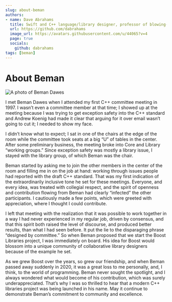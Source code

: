 ```yaml
---
slug: about-beman
authors:
- name: Dave Abrahams
  title: Swift and C++ language/library designer, professor of blowing-your-mind.
  url: https://github.com/dabrahams
  image_url: https://avatars.githubusercontent.com/u/44065?v=4
  page: true
  socials:
    github: dabrahams
tags: [beman]
---
```


# About Beman

![A photo of Beman Dawes](./images/beman.png)

I met Beman Dawes when I attended my first C++ committee meeting in 1997. I wasn’t even a committee member at that time; I showed up at the meeting because I was trying to get exception safety into the C++ standard and Andrew Koenig had made it clear that arguing for it over email wasn’t going to cut it; I needed to show my face.

<!-- truncate -->

I didn’t know what to expect; I sat in one of the chairs at the edge of the room while the committee took seats at a big “U” of tables in the center. After some preliminary business, the meeting broke into Core and Library “working groups.” Since exception safety was mostly a library issue, I stayed with the library group, of which Beman was the chair.

Beman started by asking me to join the other members in the center of the room and filling me in on the job at hand: working through issues people had reported with the draft C++ standard. That was my first indication of the extraordinarily inclusive tone he set for these meetings. Everyone, and every idea, was treated with collegial respect, and the spirit of openness and contribution flowing from Beman had clearly “infected” the other participants. I cautiously made a few points, which were greeted with appreciation, where I thought I could contribute.

I left that meeting with the realization that it was possible to work together in a way I had never experienced in my regular job, driven by consensus, and that this spirit both raised the level of discourse, and produced better results, than what I had seen before. It put the lie to the disparaging phrase “designed by committee.” So when Beman proposed that we start the Boost Libraries project, I was immediately on board. His idea for Boost would blossom into a unique community of collaborative library designers because of the example he set.

As we grew Boost over the years, so grew our friendship, and when Beman passed away suddenly in 2020, it was a great loss to me personally, and, I think, to the world of programming. Beman never sought the spotlight, and I always wondered what would become of his contribution, which was surely underappreciated. That’s why I was so thrilled to hear that a modern C++ libraries project was being launched in his name. May it continue to demonstrate Beman’s commitment to community and excellence.
